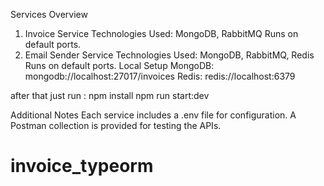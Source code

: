 Services Overview

1. Invoice Service
   Technologies Used: MongoDB, RabbitMQ
   Runs on default ports.
2. Email Sender Service
   Technologies Used: MongoDB, RabbitMQ, Redis
   Runs on default ports.
   Local Setup
   MongoDB: mongodb://localhost:27017/invoices
   Redis: redis://localhost:6379

after that just run :
npm install
npm run start:dev

Additional Notes
Each service includes a .env file for configuration.
A Postman collection is provided for testing the APIs.
# invoice_typeorm
